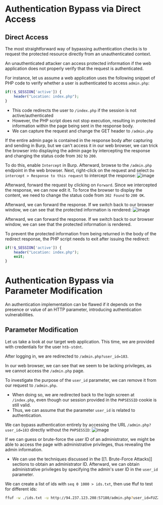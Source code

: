 # Authentication Bypass via Direct Access
## Direct Access
The most straightforward way of bypassing authentication checks is to request the protected resource directly from an unauthenticated context. 

An unauthenticated attacker can access protected information if the web application does not properly verify that the request is authenticated.

For instance, let us assume a web application uses the following snippet of PHP code to verify whether a user is authenticated to access `admin.php`:
```php
if(!$_SESSION['active']) {
	header("Location: index.php");
}
```
- This code redirects the user to `/index.php` if the session is not active/authenticated
- However, the PHP script does not stop execution, resulting in protected information within the page being sent in the response body.
- We can capture the request and change the GET header to `/admin.php`

If the entire admin page is contained in the response body after capturing and sending in Burp, but we can't access it in our web browser, we can trick the browser into displaying the admin page by intercepting the response and changing the status code from `302` to `200`. 

To do this, enable `Intercept` in Burp. Afterward, browse to the `/admin.php` endpoint in the web browser. Next, right-click on the request and select `Do intercept > Response to this request` to intercept the response:
![image](https://academy.hackthebox.com/storage/modules/269/bypass/bypass_directaccess_2_2.png)

Afterward, forward the request by clicking on `Forward`. Since we intercepted the response, we can now edit it. To force the browser to display the content, we need to change the status code from `302 Found` to `200 OK`.

Afterward, we can forward the response. If we switch back to our browser window, we can see that the protected information is rendered:
![image](https://academy.hackthebox.com/storage/modules/269/bypass/bypass_directaccess_3.png)

Afterward, we can forward the response. If we switch back to our browser window, we can see that the protected information is rendered.

To prevent the protected information from being returned in the body of the redirect response, the PHP script needs to exit after issuing the redirect:
```php
if(!$_SESSION['active']) {
	header("Location: index.php");
	exit;
}
```
# Authentication Bypass via Parameter Modification
An authentication implementation can be flawed if it depends on the presence or value of an HTTP parameter, introducing authentication vulnerabilities.
## Parameter Modification
Let us take a look at our target web application. This time, we are provided with credentials for the user `htb-stdnt`. 

After logging in, we are redirected to `/admin.php?user_id=183`.

In our web browser, we can see that we seem to be lacking privileges, as we cannot access the `/admin.php` page.

To investigate the purpose of the `user_id` parameter, we can remove it from our request to `/admin.php`.
- When doing so, we are redirected back to the login screen at `/index.php`, even though our session provided in the `PHPSESSID` cookie is still valid.
- Thus, we can assume that the parameter `user_id` is related to authentication.

We can bypass authentication entirely by accessing the URL `/admin.php?user_id=183` directly without the `PHPSESSID`:
![image](https://academy.hackthebox.com/storage/modules/269/bypass/bypass_param_4.png)

If we can guess or brute-force the user ID of an administrator, we might be able to access the page with administrative privileges, thus revealing the admin information.
- We can use the techniques discussed in the [[1. Brute-Force Attacks]] sections to obtain an administrator ID. Afterward, we can obtain administrative privileges by specifying the admin's user ID in the `user_id` parameter.

We can create a list of ids with `seq 0 1000 > ids.txt`, then use ffuf to test for different ids:
```bash
ffuf -w ./ids.txt -u http://94.237.123.208:57180/admin.php?user_id=FUZZ -fr "Could not load admin data."
```